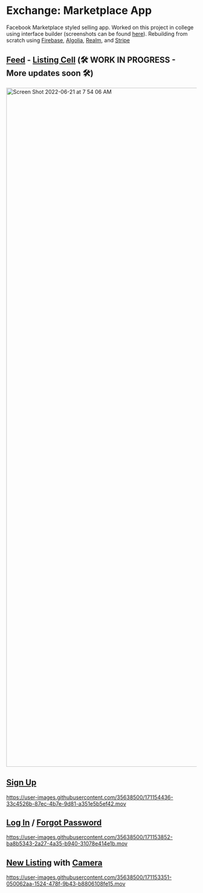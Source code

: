 # Exchange: Marketplace App
Facebook Marketplace styled selling app. Worked on this project in college using interface builder (screenshots can be found [here](https://portfolio.krisrjack.com)). Rebuilding from scratch using [Firebase](https://firebase.google.com), [Algolia](https://www.algolia.com), [Realm](https://realm.io), and [Stripe](https://stripe.com)



## [Feed](https://github.com/KrisRJack/turbo-goggles/tree/main/Exchange-iOS/Features/Feed) - [Listing Cell](https://github.com/KrisRJack/turbo-goggles/tree/main/Exchange-iOS/Shared/PostKit) (🛠 WORK IN PROGRESS - More updates soon 🛠)
<img width="1792" alt="Screen Shot 2022-06-21 at 7 54 06 AM" src="https://user-images.githubusercontent.com/35638500/174793477-54bf353b-d3ca-416d-8245-922a2b241326.png">



## [Sign Up](https://github.com/KrisRJack/turbo-goggles/tree/main/Exchange-iOS/Features/SignUp)
https://user-images.githubusercontent.com/35638500/171154436-33c4526b-87ec-4b7e-9d81-a351e5b5ef42.mov



## [Log In](https://github.com/KrisRJack/turbo-goggles/tree/main/Exchange-iOS/Features/Login) / [Forgot Password](https://github.com/KrisRJack/turbo-goggles/tree/main/Exchange-iOS/Features/ForgotPassword)
https://user-images.githubusercontent.com/35638500/171153852-ba8b5343-2a27-4a35-b940-31078e414e1b.mov



## [New Listing](https://github.com/KrisRJack/turbo-goggles/tree/main/Exchange-iOS/Features/Listing) with [Camera](https://github.com/KrisRJack/turbo-goggles/tree/main/Exchange-iOS/Features/Camera)
https://user-images.githubusercontent.com/35638500/171153351-050062aa-1524-478f-9b43-b8806108fe15.mov

